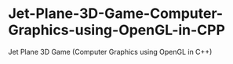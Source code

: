 # Jet-Plane-3D-Game-Computer-Graphics-using-OpenGL-in-CPP
Jet Plane 3D Game (Computer Graphics using OpenGL in C++)
